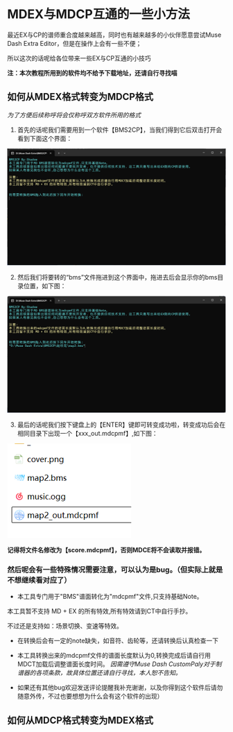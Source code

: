 # MDEX与MDCP互通的一些小方法

最近EX与CP的谱师重合度越来越高，同时也有越来越多的小伙伴愿意尝试Muse Dash Extra Editor，但是在操作上会有一些不便；

所以这次的话呢给各位带来一些EX与CP互通的小技巧

<strong>注：本次教程所用到的软件均不给予下载地址，还请自行寻找喵</strong>

## 如何从MDEX格式转变为MDCP格式

<em>为了方便后续称呼将会仅称呼双方软件所用的格式</em>

1. 首先的话呢我们需要用到一个软件【BMS2CP】，当我们得到它后双击打开会看到下面这个界面：

![image-ex2cp1](img\ex2cp-cp2ex.assets\image-ex2cp1.png)


2. 然后我们将要转的“bms”文件拖进到这个界面中，拖进去后会显示你的bms目录位置，如下图：

![image-ex2cp2](img\ex2cp-cp2ex.assets\image-ex2cp2.png)

3. 最后的话呢我们按下键盘上的【ENTER】键即可转变成功啦，转变成功后会在相同目录下出现一个【xxx_out.mdcpmf】,如下图：

![image-ex2cp3](img\ex2cp-cp2ex.assets\image-ex2cp3.png)

<strong>记得将文件名修改为【score.mdcpmf】，否则MDCE将不会读取并报错。</strong>

### 然后呢会有一些特殊情况需要注意，可以认为是bug。（但实际上就是不想继续看对应了）

- 本工具专门用于"BMS"谱面转化为"mdcpmf"文件,只支持基础Note。

本工具暂不支持 MD + EX 的所有特效,所有特效请到CT中自行手抄。

不过还是支持如：场景切换、变速等特效。

- 在转换后会有一定的note缺失，如音符、齿轮等，还请转换后认真检查一下

- 本工具转换出来的mdcpmf文件的谱面长度默认为0,转换完成后请自行用MDCT加载后调整谱面长度时间。
<em>因需遵守Muse Dash CustomPaly对于制谱器的各项条款，故具体位置还请自行寻找，本人恕不告知。</em>

- 如果还有其他bug欢迎发送评论提醒我补充谢谢，以及你得到这个软件后请勿随意外传，不过也要想想为什么会有这个软件的出现）

## 如何从MDCP格式转变为MDEX格式